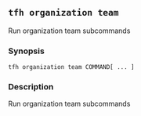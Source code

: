 ## `tfh organization team`

Run organization team subcommands

### Synopsis

    tfh organization team COMMAND[ ... ]

### Description

Run organization team subcommands

